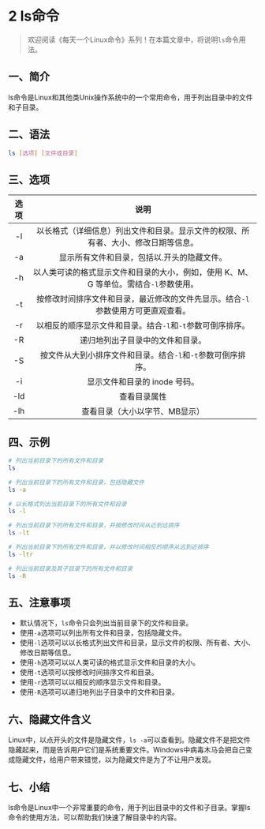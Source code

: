 # 2 ls命令



> 欢迎阅读《每天一个Linux命令》系列！在本篇文章中，将说明`ls`命令用法。
>

## 一、简介

ls命令是Linux和其他类Unix操作系统中的一个常用命令，用于列出目录中的文件和子目录。



## 二、语法

```bash
ls [选项] [文件或目录]
```



## 三、选项

| 选项 |                             说明                             |
| :--: | :----------------------------------------------------------: |
|  -l  | 以长格式（详细信息）列出文件和目录。显示文件的权限、所有者、大小、修改日期等信息。 |
|  -a  |         显示所有文件和目录，包括以.开头的隐藏文件。          |
|  -h  | 以人类可读的格式显示文件和目录的大小，例如，使用 K、M、G 等单位。需结合`-l`参数使用。 |
|  -t  | 按修改时间排序文件和目录，最近修改的文件先显示。结合`-l`参数使用方可更直观查看。 |
|  -r  |  以相反的顺序显示文件和目录。结合`-l`和`-t`参数可倒序排序。  |
|  -R  |               递归地列出子目录中的文件和目录。               |
|  -S  | 按文件从大到小排序文件和目录。结合`-l`和`-t`参数可倒序排序。 |
|  -i  |                显示文件和目录的 inode 号码。                 |
| -ld  |                         查看目录属性                         |
| -lh  |                查看目录（大小以字节、MB显示）                |



## 四、示例

```bash
# 列出当前目录下的所有文件和目录
ls

# 列出当前目录下的所有文件和目录，包括隐藏文件
ls -a

# 以长格式列出当前目录下的所有文件和目录
ls -l

# 列出当前目录下的所有文件和目录，并按修改时间从近到远排序
ls -lt

# 列出当前目录下的所有文件和目录，并以修改时间相反的顺序从远到近排序
ls -ltr

# 列出当前目录及其子目录下的所有文件和目录
ls -R
```



## 五、注意事项

- 默认情况下，`ls`命令只会列出当前目录下的文件和目录。
- 使用`-a`选项可以列出所有文件和目录，包括隐藏文件。
- 使用`-l`选项可以以长格式列出文件和目录，显示文件的权限、所有者、大小、修改日期等信息。
- 使用`-h`选项可以以人类可读的格式显示文件和目录的大小。
- 使用`-t`选项可以按修改时间排序文件和目录。
- 使用`-r`选项可以以相反的顺序显示文件和目录。
- 使用`-R`选项可以递归地列出子目录中的文件和目录。



## 六、隐藏文件含义

Linux中，以点开头的文件是隐藏文件，`ls -a`可以查看到。隐藏文件不是把文件隐藏起来，而是告诉用户它们是系统重要文件。Windows中病毒木马会把自己变成隐藏文件，给用户带来错觉，以为隐藏文件是为了不让用户发现。



## 七、小结

ls命令是Linux中一个非常重要的命令，用于列出目录中的文件和子目录。掌握ls命令的使用方法，可以帮助我们快速了解目录中的内容。